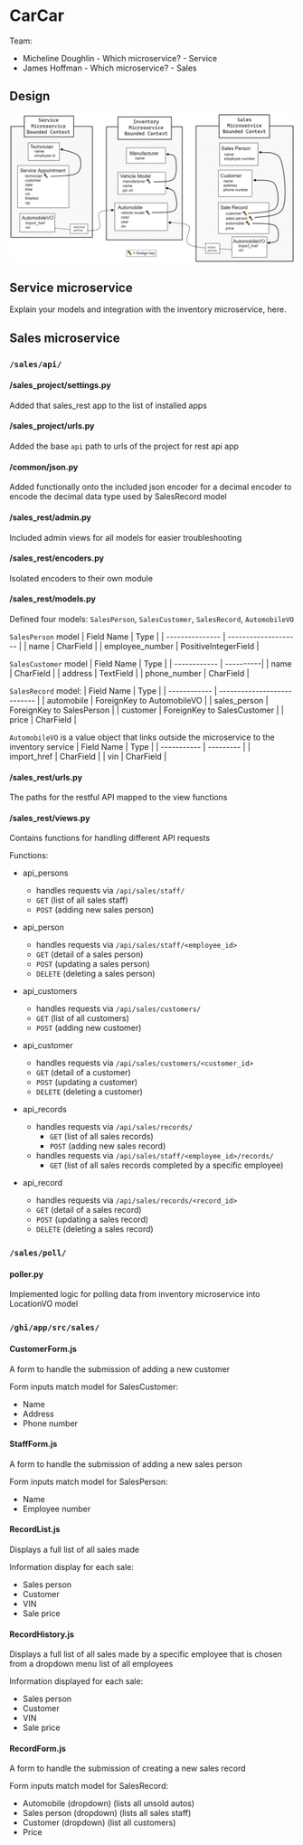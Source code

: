 # CarCar

Team:

* Micheline Doughlin - Which microservice? - Service
* James Hoffman - Which microservice? - Sales

## Design

![Excalidraw Visualization](domain-design.png)

## Service microservice

Explain your models and integration with the inventory
microservice, here.

## Sales microservice

### `/sales/api/`

#### /sales_project/settings.py
Added that sales_rest app to the list of installed apps

#### /sales_project/urls.py
Added the base `api` path to urls of the project for rest api app

#### /common/json.py
Added functionally onto the included json encoder for a decimal encoder to encode the decimal data type used by SalesRecord model

#### /sales_rest/admin.py
Included admin views for all models for easier troubleshooting

#### /sales_rest/encoders.py
Isolated encoders to their own module

#### /sales_rest/models.py
Defined four models: `SalesPerson`, `SalesCustomer`, `SalesRecord`, `AutomobileVO`

`SalesPerson` model
| Field Name      | Type                 |
| --------------- | -------------------- |
| name            | CharField            |
| employee_number | PositiveIntegerField |

`SalesCustomer` model
| Field Name   | Type      |
| ------------ | ----------|
| name         | CharField |
| address      | TextField |
| phone_number | CharField |

`SalesRecord` model:
| Field Name   | Type                        |
| ------------ | --------------------------- |
| automobile   | ForeignKey to AutomobileVO  |
| sales_person | ForeignKey to SalesPerson   |
| customer     | ForeignKey to SalesCustomer |
| price        | CharField                   |

`AutomobileVO` is a value object that links outside the microservice to the inventory service
| Field Name  | Type      |
| ----------- | --------- |
| import_href | CharField |
| vin         | CharField |

#### /sales_rest/urls.py
The paths for the restful API mapped to the view functions

#### /sales_rest/views.py
Contains functions for handling different API requests

Functions:
* api_persons
    * handles requests via `/api/sales/staff/`
    * `GET` (list of all sales staff)
    * `POST` (adding new sales person)
* api_person
    * handles requests via `/api/sales/staff/<employee_id>`
    * `GET` (detail of a sales person)
    * `POST` (updating a sales person)
    * `DELETE` (deleting a sales person)

* api_customers
    * handles requests via `/api/sales/customers/`
    * `GET` (list of all customers)
    * `POST` (adding new customer)
* api_customer
    * handles requests via `/api/sales/customers/<customer_id>`
    * `GET` (detail of a customer)
    * `POST` (updating a customer)
    * `DELETE` (deleting a customer)

* api_records
    * handles requests via `/api/sales/records/`
        * `GET` (list of all sales records)
        * `POST` (adding new sales record)
    * handles requests via `/api/sales/staff/<employee_id>/records/`
        * `GET` (list of all sales records completed by a specific employee)
* api_record
    * handles requests via `/api/sales/records/<record_id>`
    * `GET` (detail of a sales record)
    * `POST` (updating a sales record)
    * `DELETE` (deleting a sales record)

### `/sales/poll/`

#### poller.py
Implemented logic for polling data from inventory microservice into LocationVO model

### `/ghi/app/src/sales/`

#### CustomerForm.js
A form to handle the submission of adding a new customer

Form inputs match model for SalesCustomer:
* Name
* Address
* Phone number

#### StaffForm.js
A form to handle the submission of adding a new sales person

Form inputs match model for SalesPerson:
* Name
* Employee number

#### RecordList.js
Displays a full list of all sales made

Information display for each sale:
* Sales person
* Customer
* VIN
* Sale price

#### RecordHistory.js
Displays a full list of all sales made by a specific employee that is chosen from a dropdown menu list of all employees

Information displayed for each sale:
* Sales person
* Customer
* VIN
* Sale price

#### RecordForm.js
A form to handle the submission of creating a new sales record

Form inputs match model for SalesRecord:
* Automobile (dropdown) (lists all unsold autos)
* Sales person (dropdown) (lists all sales staff)
* Customer (dropdown) (list all customers)
* Price
